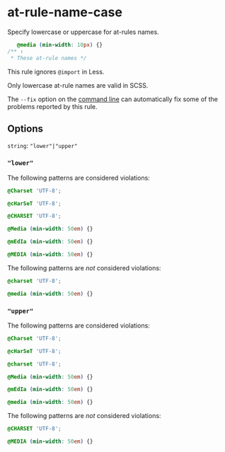 # at-rule-name-case

Specify lowercase or uppercase for at-rules names.

```css
   @media (min-width: 10px) {}
/** ↑
 * These at-rule names */
```

This rule ignores `@import` in Less.

Only lowercase at-rule names are valid in SCSS.

The `--fix` option on the [command line](../../../docs/user-guide/cli.md#autofixing-errors) can automatically fix some of the problems reported by this rule.

## Options

`string`: `"lower"|"upper"`

### `"lower"`

The following patterns are considered violations:

```css
@Charset 'UTF-8';
```

```css
@cHarSeT 'UTF-8';
```

```css
@CHARSET 'UTF-8';
```

```css
@Media (min-width: 50em) {}
```

```css
@mEdIa (min-width: 50em) {}
```

```css
@MEDIA (min-width: 50em) {}
```

The following patterns are *not* considered violations:

```css
@charset 'UTF-8';
```

```css
@media (min-width: 50em) {}
```

### `"upper"`

The following patterns are considered violations:

```css
@Charset 'UTF-8';
```

```css
@cHarSeT 'UTF-8';
```

```css
@charset 'UTF-8';
```

```css
@Media (min-width: 50em) {}
```

```css
@mEdIa (min-width: 50em) {}
```

```css
@media (min-width: 50em) {}
```

The following patterns are *not* considered violations:

```css
@CHARSET 'UTF-8';
```

```css
@MEDIA (min-width: 50em) {}
```
